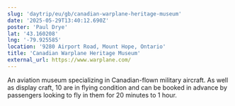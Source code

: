 ```yaml
---
slug: 'daytrip/eu/gb/canadian-warplane-heritage-museum'
date: '2025-05-29T13:40:12.690Z'
poster: 'Paul Drye'
lat: '43.160208'
lng: '-79.925585'
location: '9280 Airport Road, Mount Hope, Ontario'
title: 'Canadian Warplane Heritage Museum'
external_url: https://www.warplane.com/
---
```

An aviation museum specializing in Canadian-flown military aircraft. As well as display craft, 10 are in flying condition and can be booked in advance by passengers looking to fly in them for 20 minutes to 1 hour.